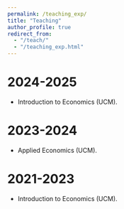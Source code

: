 ```yaml
---
permalink: /teaching_exp/
title: "Teaching"
author_profile: true
redirect_from: 
  - "/teach/"
  - "/teaching_exp.html"
---
```



   
2024-2025
======

* Introduction to Economics (UCM).

2023-2024
======

* Applied Economics (UCM).

2021-2023
======

* Introduction to Economics (UCM).
